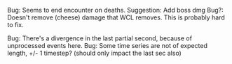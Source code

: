 Bug: Seems to end encounter on deaths.
Suggestion: Add boss dmg
Bug?: Doesn't remove (cheese) damage that WCL removes. This is probably hard to fix.

Bug: There's a divergence in the last partial second, because of unprocessed events here.
Bug: Some time series are not of expected length, +/- 1 timestep? (should only impact the last sec also)
